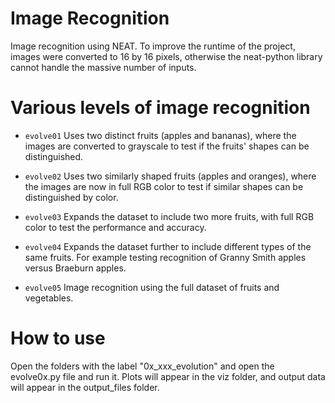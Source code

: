# Image Recognition
Image recognition using NEAT.
To improve the runtime of the project, images were converted to 16 by 16 pixels, otherwise the neat-python library cannot handle the massive number of inputs.
# Various levels of image recognition
* `evolve01` Uses two distinct fruits (apples and bananas), where the images are converted to grayscale to test if the fruits' shapes can be distinguished.

* `evolve02` Uses two similarly shaped fruits (apples and oranges), where the images are now in full RGB color to test if similar shapes can be distinguished by color.

* `evolve03` Expands the dataset to include two more fruits, with full RGB color to test the performance and accuracy.    

* `evolve04` Expands the dataset further to include different types of the same fruits. For example testing recognition of Granny Smith apples versus Braeburn apples. 

* `evolve05` Image recognition using the full dataset of fruits and vegetables.
# How to use
Open the folders with the label "0x_xxx_evolution" and open the evolve0x.py file and run it. Plots will appear in the viz folder, and output data will appear in the output_files folder.
